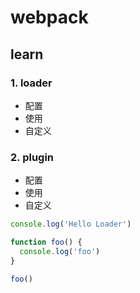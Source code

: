 # webpack
## learn
### 1. loader
* 配置
* 使用
* 自定义
### 2. plugin
* 配置
* 使用
* 自定义
```js
console.log('Hello Loader')

function foo() {
  console.log('foo')
}

foo()
```